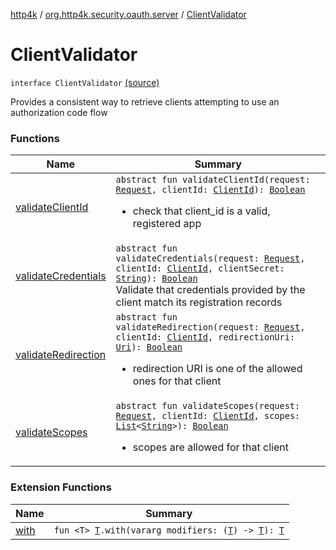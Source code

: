 [http4k](../../index.md) / [org.http4k.security.oauth.server](../index.md) / [ClientValidator](./index.md)

# ClientValidator

`interface ClientValidator` [(source)](https://github.com/http4k/http4k/blob/master/http4k-security-oauth/src/main/kotlin/org/http4k/security/oauth/server/ClientValidator.kt#L10)

Provides a consistent way to retrieve clients attempting to use an authorization code flow

### Functions

| Name | Summary |
|---|---|
| [validateClientId](validate-client-id.md) | `abstract fun validateClientId(request: `[`Request`](../../org.http4k.core/-request/index.md)`, clientId: `[`ClientId`](../-client-id/index.md)`): `[`Boolean`](https://kotlinlang.org/api/latest/jvm/stdlib/kotlin/-boolean/index.html)<ul><li>check that client_id is a valid, registered app</li></ul> |
| [validateCredentials](validate-credentials.md) | `abstract fun validateCredentials(request: `[`Request`](../../org.http4k.core/-request/index.md)`, clientId: `[`ClientId`](../-client-id/index.md)`, clientSecret: `[`String`](https://kotlinlang.org/api/latest/jvm/stdlib/kotlin/-string/index.html)`): `[`Boolean`](https://kotlinlang.org/api/latest/jvm/stdlib/kotlin/-boolean/index.html)<br>Validate that credentials provided by the client match its registration records |
| [validateRedirection](validate-redirection.md) | `abstract fun validateRedirection(request: `[`Request`](../../org.http4k.core/-request/index.md)`, clientId: `[`ClientId`](../-client-id/index.md)`, redirectionUri: `[`Uri`](../../org.http4k.core/-uri/index.md)`): `[`Boolean`](https://kotlinlang.org/api/latest/jvm/stdlib/kotlin/-boolean/index.html)<ul><li>redirection URI is one of the allowed ones for that client</li></ul> |
| [validateScopes](validate-scopes.md) | `abstract fun validateScopes(request: `[`Request`](../../org.http4k.core/-request/index.md)`, clientId: `[`ClientId`](../-client-id/index.md)`, scopes: `[`List`](https://kotlinlang.org/api/latest/jvm/stdlib/kotlin.collections/-list/index.html)`<`[`String`](https://kotlinlang.org/api/latest/jvm/stdlib/kotlin/-string/index.html)`>): `[`Boolean`](https://kotlinlang.org/api/latest/jvm/stdlib/kotlin/-boolean/index.html)<ul><li>scopes are allowed for that client</li></ul> |

### Extension Functions

| Name | Summary |
|---|---|
| [with](../../org.http4k.core/with.md) | `fun <T> `[`T`](../../org.http4k.core/with.md#T)`.with(vararg modifiers: (`[`T`](../../org.http4k.core/with.md#T)`) -> `[`T`](../../org.http4k.core/with.md#T)`): `[`T`](../../org.http4k.core/with.md#T) |
